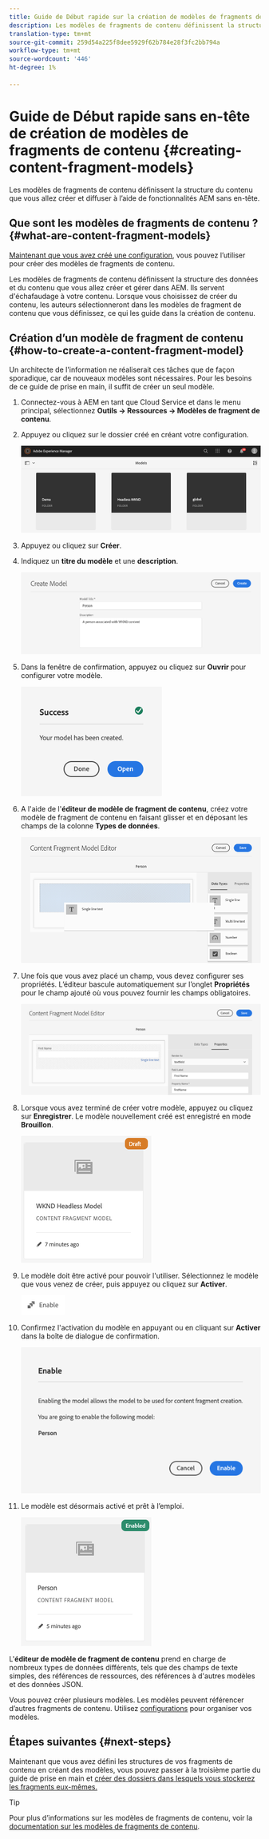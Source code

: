 ```yaml
---
title: Guide de Début rapide sur la création de modèles de fragments de contenu sans en-tête
description: Les modèles de fragments de contenu définissent la structure du contenu que vous allez créer et diffuser à l’aide de fonctionnalités AEM sans en-tête.
translation-type: tm+mt
source-git-commit: 259d54a225f8dee5929f62b784e28f3fc2bb794a
workflow-type: tm+mt
source-wordcount: '446'
ht-degree: 1%

---
```



# Guide de Début rapide sans en-tête de création de modèles de fragments de contenu {#creating-content-fragment-models}

Les modèles de fragments de contenu définissent la structure du contenu que vous allez créer et diffuser à l’aide de fonctionnalités AEM sans en-tête.

## Que sont les modèles de fragments de contenu ? {#what-are-content-fragment-models}

[Maintenant que vous avez créé une configuration,](create-configuration.md) vous pouvez l’utiliser pour créer des modèles de fragments de contenu.

Les modèles de fragments de contenu définissent la structure des données et du contenu que vous allez créer et gérer dans AEM. Ils servent d&#39;échafaudage à votre contenu. Lorsque vous choisissez de créer du contenu, les auteurs sélectionneront dans les modèles de fragment de contenu que vous définissez, ce qui les guide dans la création de contenu.

## Création d’un modèle de fragment de contenu {#how-to-create-a-content-fragment-model}

Un architecte de l&#39;information ne réaliserait ces tâches que de façon sporadique, car de nouveaux modèles sont nécessaires. Pour les besoins de ce guide de prise en main, il suffit de créer un seul modèle.

1. Connectez-vous à AEM en tant que Cloud Service et dans le menu principal, sélectionnez **Outils -> Ressources -> Modèles de fragment de contenu**.
1. Appuyez ou cliquez sur le dossier créé en créant votre configuration.

   ![Le dossier models](../assets/models-folder.png)
1. Appuyez ou cliquez sur **Créer**.
1. Indiquez un **titre du modèle** et une **description**.

   ![Création d’un modèle](../assets/models-create.png)
1. Dans la fenêtre de confirmation, appuyez ou cliquez sur **Ouvrir** pour configurer votre modèle.

   ![Fenêtre de confirmation](../assets/models-confirmation.png)
1. A l&#39;aide de l&#39;**éditeur de modèle de fragment de contenu**, créez votre modèle de fragment de contenu en faisant glisser et en déposant les champs de la colonne **Types de données**.

   ![Glisser-déposer de champs](../assets/models-drag-and-drop.png)

1. Une fois que vous avez placé un champ, vous devez configurer ses propriétés. L’éditeur bascule automatiquement sur l’onglet **Propriétés** pour le champ ajouté où vous pouvez fournir les champs obligatoires.

   ![Configuration des propriétés](../assets/models-configure-properties.png)
1. Lorsque vous avez terminé de créer votre modèle, appuyez ou cliquez sur **Enregistrer**. Le modèle nouvellement créé est enregistré en mode **Brouillon**.

   ![Modèle en mode brouillon](../assets/models-draft.png)
1. Le modèle doit être activé pour pouvoir l&#39;utiliser. Sélectionnez le modèle que vous venez de créer, puis appuyez ou cliquez sur **Activer**.

   ![Activation du modèle](../assets/models-enable.png)
1. Confirmez l&#39;activation du modèle en appuyant ou en cliquant sur **Activer** dans la boîte de dialogue de confirmation.

   ![Activation de la boîte de dialogue de confirmation](../assets/models-enabling.png)
1. Le modèle est désormais activé et prêt à l’emploi.

   ![Modèle activé](../assets/models-enabled.png)

L&#39;**éditeur de modèle de fragment de contenu** prend en charge de nombreux types de données différents, tels que des champs de texte simples, des références de ressources, des références à d&#39;autres modèles et des données JSON.

Vous pouvez créer plusieurs modèles. Les modèles peuvent référencer d’autres fragments de contenu. Utilisez [configurations](create-configuration.md) pour organiser vos modèles.

## Étapes suivantes {#next-steps}

Maintenant que vous avez défini les structures de vos fragments de contenu en créant des modèles, vous pouvez passer à la troisième partie du guide de prise en main et [créer des dossiers dans lesquels vous stockerez les fragments eux-mêmes.](create-assets-folder.md)

>[!TIP]
>
>Pour plus d’informations sur les modèles de fragments de contenu, voir la [documentation sur les modèles de fragments de contenu](/help/assets/content-fragments/content-fragments-models.md).
